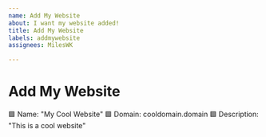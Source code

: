 ```yaml
---
name: Add My Website
about: I want my website added!
title: Add My Website
labels: addmywebsite
assignees: MilesWK

---
```


# Add My Website
🟩 Name: "My Cool Website"
🟩 Domain: cooldomain.domain
🟩 Description: "This is a cool website"

